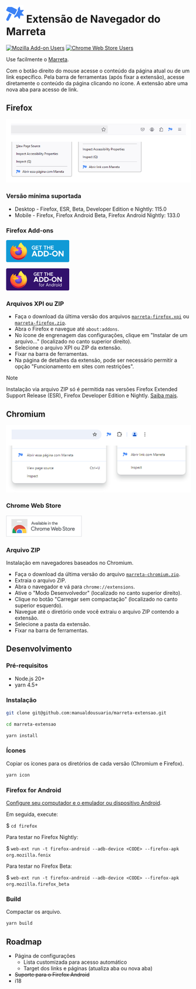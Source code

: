 # ![Ícone do Marreta](./icons/icon48.png "Ícone do Marreta") Extensão de Navegador do Marreta

[![Mozilla Add-on Users](https://img.shields.io/amo/users/marreta?label=mozilla%20add-on%20users)](https://addons.mozilla.org/en-US/firefox/addon/marreta) [![Chrome Web Store Users](https://img.shields.io/chrome-web-store/users/ipelapagohjgjcgpncpbmaaacemafppe?label=chrome%20web%20store%20users)](https://chrome.google.com/webstore/detail/marreta/ipelapagohjgjcgpncpbmaaacemafppe)

Use facilmente o [Marreta](https://marreta.pcdomanual.com/).

Com o botão direito do mouse acesse o conteúdo da página atual ou de um link específico. Pela barra de ferramentas (após fixar a extensão), acesse diretamente o conteúdo da página clicando no ícone. A extensão abre uma nova aba para acesso de link.

## Firefox

![Firefox](./readme-assets/firefox.jpg "Firefox")

### Versão mínima suportada

- Desktop - Firefox, ESR, Beta, Developer Edition e Nightly: 115.0
- Mobile - Firefox, Firefox Android Beta, Firefox Android Nightly: 133.0

### Firefox Add-ons

[![Get the add-on](readme-assets/amo_badge.png 'Get the add-on')](https://addons.mozilla.org/en-US/firefox/addon/marreta/)

[![Get the add-on for Android](readme-assets/amo_android_badge.png 'Get the add-on for Android')](https://addons.mozilla.org/en-US/android/addon/marreta/)

### Arquivos XPI ou ZIP

- Faça o download da última versão dos arquivos [`marreta-firefox.xpi`](https://github.com/manualdousuario/marreta-extensao/releases) ou [`marreta-firefox.zip`](https://github.com/manualdousuario/marreta-extensao/releases).
- Abra o Firefox e navegue até `about:addons`.
- No ícone de engrenagem das configurações, clique em "Instalar de um arquivo..." (localizado no canto superior direito).
- Selecione o arquivo XPI ou ZIP da extensão.
- Fixar na barra de ferramentas.
- Na página de detalhes da extensão, pode ser necessário permitir a opção "Funcionamento em sites com restrições".

> [!NOTE]
> Instalação via arquivo ZIP só é permitida nas versões Firefox Extended Support Release (ESR), Firefox Developer Edition e Nightly. [Saiba mais](https://support.mozilla.org/pt-BR/kb/assinatura-de-extensoes-do-firefox#w_quais-sao-minhas-opcoes-se-eu-quiser-usar-uma-extensao-nao-assinada-usuarios-avancados).

## Chromium

![Chromium](./readme-assets/chromium.jpg "Chromium")

### Chrome Web Store

[![Install from Chrome Web Store](readme-assets/cws_badge.png 'Install from Chrome Web Store')](https://chrome.google.com/webstore/detail/marreta/ipelapagohjgjcgpncpbmaaacemafppe)

### Arquivo ZIP

Instalação em navegadores baseados no Chromium.

- Faça o download da última versão do arquivo [`marreta-chromium.zip`](https://github.com/manualdousuario/marreta-extensao/releases).
- Extraia o arquivo ZIP.
- Abra o navegador e vá para `chrome://extensions`.
- Ative o "Modo Desenvolvedor" (localizado no canto superior direito).
- Clique no botão "Carregar sem compactação" (localizado no canto superior esquerdo).
- Navegue até o diretório onde você extraiu o arquivo ZIP contendo a extensão.
- Selecione a pasta da extensão.
- Fixar na barra de ferramentas.

## Desenvolvimento

### Pré-requisitos

- Node.js 20+
- yarn 4.5+

### Instalação

```bash
git clone git@github.com:manualdousuario/marreta-extensao.git
```

```bash
cd marreta-extensao
```

```bash
yarn install
```

### Ícones

Copiar os ícones para os diretórios de cada versão (Chromium e Firefox).

```bash
yarn icon
```

### Firefox for Android

[Configure seu computador e o emulador ou dispositivo Android](https://extensionworkshop.com/documentation/develop/developing-extensions-for-firefox-for-android/).

Em seguida, execute:

$ `cd firefox`

Para testar no Firefox Nightly:

$ `web-ext run -t firefox-android --adb-device <CODE> --firefox-apk org.mozilla.fenix`

Para testar no Firefox Beta:

$ `web-ext run -t firefox-android --adb-device <CODE> --firefox-apk org.mozilla.firefox_beta`

### Build

Compactar os arquivo.

```bash
yarn build
```

## Roadmap

- Página de configurações
    - Lista customizada para acesso automático
    - Target dos links e páginas (atualiza aba ou nova aba)
- <s>Suporte para o Firefox Android</s>
- i18
